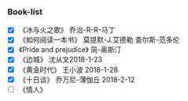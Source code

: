 ### Book-list

- [x] 《冰与火之歌》 乔治-R-R-马丁
- [x] 《如何阅读一本书》 莫提默-J.艾德勒 查尔斯-范多伦
- [x] 《Pride and prejudice》 简-奥斯汀
- [x] 《边城》 沈从文2018-1-23
- [x] 《黄金时代》 王小波 2018-1-28
- [x] 《十日谈》 乔万尼-薄伽丘 2018-2-12
- [ ] 《情人》
